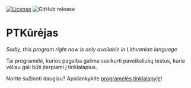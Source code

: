 [![License](https://img.shields.io/github/license/GamesLT/PTKurejas.svg?maxAge=2592000)](LICENSE) ![GitHub release](https://img.shields.io/github/release/GamesLT/PTKurejas.svg?maxAge=2592000)
# PTKūrėjas

*Sadly, this program right now is only available in Lithuanian language*

Tai programėlė, kurios pagalba galima susikurti paveiksliukų testus, kurie vėliau gali būti įterpiami į tinklalapius.

Norite sužinoti daugiau? Apsilankykite [programėlės tinklalapyje](http://gameslt.github.io/PTKurejas/)!
